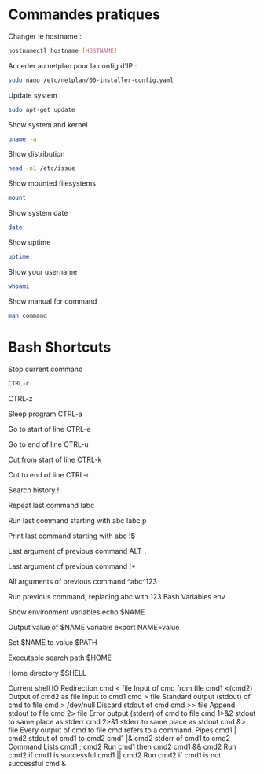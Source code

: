 # Commandes pratiques

Changer le hostname :
```bash
hostnamectl hostname [HOSTNAME]
```
Acceder au netplan pour la config d'IP :
```bash
sudo nano /etc/netplan/00-installer-config.yaml
```
Update system
```bash
sudo apt-get update
```
Show system and kernel
```bash
uname -a
```
Show distri­bution
```bash
head -n1 /etc/issue
```
Show mounted filesy­stems
```bash
mount
```	
Show system date
```bash
date
```	
Show uptime
```bash
uptime
```
Show your username
```bash
whoami
```	
Show manual for command
```bash
man command
```	

# Bash Shortcuts

Stop current command
```bash
CTRL-c
```	

CTRL-z
	
Sleep program
CTRL-a
	
Go to start of line
CTRL-e
	
Go to end of line
CTRL-u
	
Cut from start of line
CTRL-k
	
Cut to end of line
CTRL-r
	
Search history
!!
	
Repeat last command
!abc
	
Run last command starting with abc
!abc:p
	
Print last command starting with abc
!$
	
Last argument of previous command
ALT-.
	
Last argument of previous command
!*
	
All arguments of previous command
^abc^123
	
Run previous command, replacing abc with 123
Bash Variables
env
	
Show enviro­nment variables
echo $NAME
	
Output value of $NAME variable
export NAME=value
	
Set $NAME to value
$PATH
	
Executable search path
$HOME
	
Home directory
$SHELL
	
Current shell
IO Redire­ction
cmd < file
Input of cmd from file
cmd1 <(cmd2)
Output of cmd2 as file input to cmd1
cmd > file
Standard output (stdout) of cmd to file
cmd > /dev/null
Discard stdout of cmd
cmd >> file
Append stdout to file
cmd 2> file
Error output (stderr) of cmd to file
cmd 1>&2
stdout to same place as stderr
cmd 2>&1
stderr to same place as stdout
cmd &> file
Every output of cmd to file
cmd refers to a command.
Pipes
cmd1 | cmd2
stdout of cmd1 to cmd2
cmd1 |& cmd2
stderr of cmd1 to cmd2
Command Lists
cmd1 ; cmd2
Run cmd1 then cmd2
cmd1 && cmd2
Run cmd2 if cmd1 is successful
cmd1 || cmd2
Run cmd2 if cmd1 is not successful
cmd &
